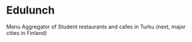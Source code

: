 # Edulunch
Menu Aggregator of Student restaurants and cafes in Turku (next, major cities in Finland)

